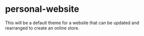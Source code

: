 # personal-website

This will be a default theme for a website that can be updated and rearranged to create an online store.
